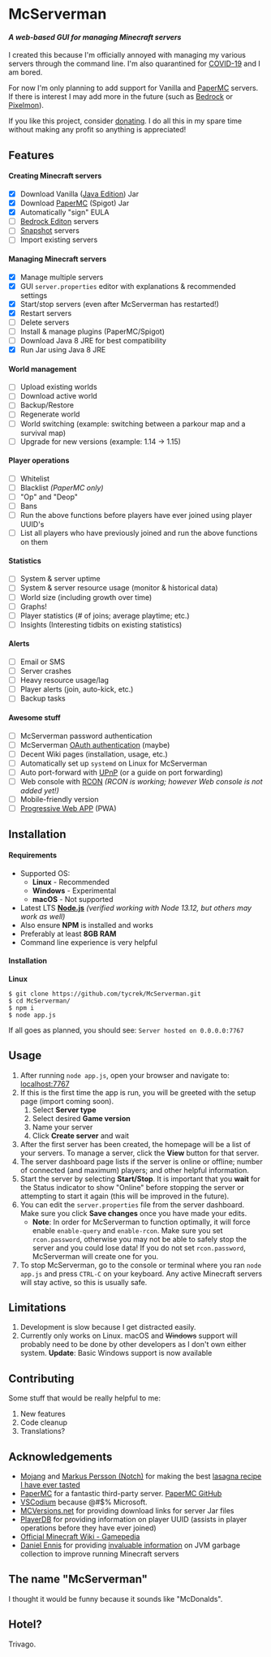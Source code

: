 # McServerman

#### *A web-based GUI for managing Minecraft servers*

I created this because I'm officially annoyed with managing my various servers through the command line. I'm also quarantined for [COVID-19](https://en.wikipedia.org/wiki/Coronavirus_disease_2019) and I am bored.

For now I'm only planning to add support for Vanilla and [PaperMC](https://papermc.io/) servers. If there is interest I may add more in the future (such as [Bedrock](https://minecraft.gamepedia.com/Bedrock_Edition) or [Pixelmon](https://pixelmonmod.com/wiki/index.php?title=Pixelmon)).

If you like this project, consider [donating](https://jmoore.dev/donate). I do all this in my spare time without making any profit so anything is appreciated!

## Features

#### Creating Minecraft servers

- [x] Download Vanilla ([Java Edition](https://minecraft.gamepedia.com/Java_Edition)) Jar
- [x] Download [PaperMC](https://papermc.io/) (Spigot) Jar
- [x] Automatically "sign" EULA
- [ ] [Bedrock Editon](https://minecraft.gamepedia.com/Bedrock_Edition) servers
- [ ] [Snapshot](https://minecraft.gamepedia.com/Tutorials/How_to_install_a_snapshot) servers
- [ ] Import existing servers

#### Managing Minecraft servers

- [x] Manage multiple servers
- [x] GUI `server.properties` editor with explanations & recommended settings
- [x] Start/stop servers (even after McServerman has restarted!)
- [x] Restart servers
- [ ] Delete servers
- [ ] Install & manage plugins (PaperMC/Spigot)
- [ ] Download Java 8 JRE for best compatibility
- [x] Run Jar using Java 8 JRE

#### World management

- [ ] Upload existing worlds
- [ ] Download active world
- [ ] Backup/Restore
- [ ] Regenerate world
- [ ] World switching (example: switching between a parkour map and a survival map)
- [ ] Upgrade for new versions (example: 1.14 -> 1.15)

#### Player operations

- [ ] Whitelist
- [ ] Blacklist *(PaperMC only)*
- [ ] "Op" and "Deop"
- [ ] Bans
- [ ] Run the above functions before players have ever joined using player UUID's
- [ ] List all players who have previously joined and run the above functions on them

#### Statistics

- [ ] System & server uptime
- [ ] System & server resource usage (monitor & historical data)
- [ ] World size (including growth over time)
- [ ] Graphs!
- [ ] Player statistics (# of joins; average playtime; etc.)
- [ ] Insights (Interesting tidbits on existing statistics)

#### Alerts

- [ ] Email or SMS
- [ ] Server crashes
- [ ] Heavy resource usage/lag
- [ ] Player alerts (join, auto-kick, etc.)
- [ ] Backup tasks

#### Awesome stuff

- [ ] McServerman password authentication
- [ ] McServerman [OAuth authentication](https://stackoverflow.com/questions/4201431/what-exactly-is-oauth-open-authorization) (maybe)
- [ ] Decent Wiki pages (installation, usage, etc.)
- [ ] Automatically set up `systemd` on Linux for McServerman
- [ ] Auto port-forward with [UPnP](https://en.wikipedia.org/wiki/Universal_Plug_and_Play) (or a guide on port forwarding)
- [ ] Web console with [RCON](https://en.wikipedia.org/wiki/Remote_administration) *(RCON is working; however Web console is not added yet!)*
- [ ] Mobile-friendly version
- [ ] [Progressive Web APP](https://www.howtogeek.com/342121/what-are-progressive-web-apps/) (PWA)

## Installation

#### Requirements

- Supported OS:
  - **Linux** - Recommended
  - **Windows** - Experimental
  - **macOS** - Not supported
- Latest LTS **[Node.js](https://nodejs.org/en/download/)** *(verified working with Node 13.12, but others may work as well)*
- Also ensure **NPM** is installed and works
- Preferably at least **8GB RAM**
- Command line experience is very helpful

#### Installation

**Linux**

```
$ git clone https://github.com/tycrek/McServerman.git
$ cd McServerman/
$ npm i
$ node app.js
```

If all goes as planned, you should see: `Server hosted on 0.0.0.0:7767`

## Usage

1. After running `node app.js`, open your browser and navigate to: [localhost:7767](http://localhost:7767)
2. If this is the first time the app is run, you will be greeted with the setup page (import coming soon).
    1. Select **Server type**
	2. Select desired **Game version**
	3. Name your server
	4. Click **Create server** and wait
3. After the first server has been created, the homepage will be a list of your servers. To manage a server, click the **View** button for that server.
4. The server dashboard page lists if the server is online or offline; number of connected (and maximum) players; and other helpful information.
5. Start the server by selecting **Start/Stop**. It is important that you **wait** for the Status indicator to show "Online" before stopping the server or attempting to start it again (this will be improved in the future).
6. You can edit the `server.properties` file from the server dashboard. Make sure you click **Save changes** once you have made your edits.
    - **Note**: In order for McServerman to function optimally, it will force enable `enable-query` and `enable-rcon`. Make sure you set `rcon.password`, otherwise you may not be able to safely stop the server and you could lose data! If you do not set `rcon.password`, McServerman will create one for you.
7. To stop McServerman, go to the console or terminal where you ran `node app.js` and press `CTRL-C` on your keyboard. Any active Minecraft servers will stay active, so this is usually safe.

## Limitations

1. Development is slow because I get distracted easily.
2. Currently only works on Linux. macOS and ~~Windows~~ support will probably need to be done by other developers as I don't own either system. **Update**: Basic Windows support is now available

## Contributing

Some stuff that would be really helpful to me:

1. New features
2. Code cleanup
3. Translations?

## Acknowledgements

- [Mojang](https://www.mojang.com/) and [Markus Persson (Notch)](https://en.wikipedia.org/wiki/Markus_Persson) for making the best [lasagna recipe I have ever tasted](https://www.minecraft.net/en-us/)
- [PaperMC](https://papermc.io/) for a fantastic third-party server. [PaperMC GitHub](https://github.com/PaperMC)
- [VSCodium](https://vscodium.com/) because @#$% Microsoft.
- [MCVersions.net](https://mcversions.net/) for providing download links for server Jar files
- [PlayerDB](https://playerdb.co/) for providing information on player UUID (assists in player operations before they have ever joined)
- [Official Minecraft Wiki - Gamepedia](https://minecraft.gamepedia.com/Server.properties)
- [Daniel Ennis](https://aikar.co/author/daniel-ennis-aikar/) for providing [invaluable information](https://aikar.co/2018/07/02/tuning-the-jvm-g1gc-garbage-collector-flags-for-minecraft/) on JVM garbage collection to improve running Minecraft servers

## The name "McServerman"

I thought it would be funny because it sounds like "McDonalds".

## Hotel?

Trivago.